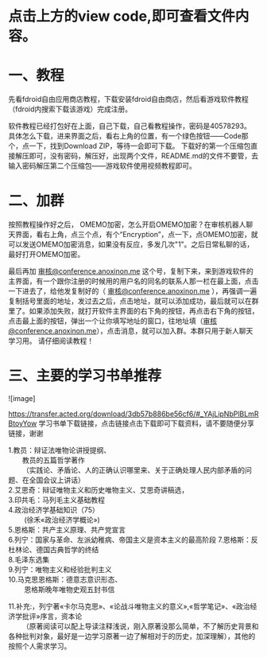 # 点击上方的view code,即可查看文件内容。

# 一、教程
先看fdroid自由应用商店教程，下载安装fdroid自由商店，然后看游戏软件教程（fdroid内搜索下载该游戏）完成注册。

软件教程已经打包好在上面，自己下载，自己看教程操作，密码是40578293。
具体怎么下载，进来界面之后，看右上角的位置，有一个绿色按钮——Code那个，点一下，找到Download ZIP，等待一会即可下载。
下载好的第一个压缩包直接解压即可，没有密码，解压好，出现两个文件，README.md的文件不要管，去输入密码解压第二个压缩包——游戏软件使用视频教程即可。

# 二、加群
按照教程操作好之后，
OMEMO加密，怎么开启OMEMO加密？在审核机器人聊天界面，看右上角，点三个点，有个“Encryption”，点一下，点OMEMO加密，就可以发送OMEMO加密消息，如果没有反应，多发几次"1"。之后日常私聊的话，最好打开OMEMO加密。

最后再加 审核@conference.anoxinon.me 这个号，复制下来，来到游戏软件的主界面，有一个跟你注册的时候用的用户名的同名的联系人那一栏在最上面，点击一下进去了，给他发复制好的（ 审核@conference.anoxinon.me ），再强调一遍复制括号里面的地址，发过去之后，点击地址，就可以添加成功，最后就可以在群里了。如果添加失败，就打开软件主界面的右下角的按钮，再点击右下角的按钮，点击最上面的按钮，弹出一个让你填写地址的窗口，往地址填（审核@conference.anoxinon.me），点击消息，就可以加入群。本群只用于新人聊天学习用。
请仔细阅读教程！

# 三、主要的学习书单推荐
![image]

https://transfer.acted.org/download/3db57b886be56cf6/#_YAjLipNbPlBLmRBtoyYow
学习书单下载链接，点击链接点击下载即可下载资料，请不要随便分享链接，谢谢

1.教员：辩证法唯物论讲授提纲、     
&ensp;&ensp;&ensp;&ensp;教员的五篇哲学著作     
&ensp;&ensp;&ensp;&ensp;（实践论、矛盾论、人的正确认识哪里来、关于正确处理人民内部矛盾的问题、在全国会议上讲话）  
2.艾思奇：辩证唯物主义和历史唯物主义、艾思奇讲稿选，  
3.印共毛：马列毛主义基础教程  
4.政治经济学基础知识（75）  
&ensp;&ensp;&ensp;&ensp;  (徐禾«政治经济学概论»)  
5.恩格斯：共产主义原理、共产党宣言    
6.列宁：国家与革命、左派幼稚病、帝国主义是资本主义的最高阶段 
7.恩格斯：反杜林论、德国古典哲学的终结  
8.毛泽东选集  
9.列宁：唯物主义和经验批判主义   
10.马克思恩格斯：德意志意识形态、      
&ensp;&ensp;&ensp;&ensp; 恩格斯晚年唯物史观五封书信   

11.补充:，列宁著«卡尔马克思»、«论战斗唯物主义的意义»,«哲学笔记» ​、«政治经济学批评»序言，资本论  
&ensp;&ensp;&ensp;&ensp;（原著阅读可以配上导读注释浅说，刚入原著没那么简单，不了解历史背景和各种批判对象，最好是一边学习原著一边了解相对于的历史，加深理解），其他的按照个人需求学习。
